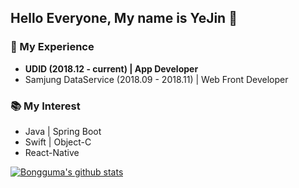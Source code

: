 ## Hello Everyone, My name is YeJin 🐣

### 📌 My Experience
+ **UDID (2018.12 - current) | App Developer**
+ Samjung DataService (2018.09 - 2018.11) | Web Front Developer

### 📚 My Interest
+ Java | Spring Boot
+ Swift | Object-C
+ React-Native


[![Bongguma's github stats](https://github-readme-stats.vercel.app/api?username=bongguma&show_icons=true&theme=radical)](https://github.com/anuraghazra/github-readme-stats)

<!--
**bongguma/bongguma** is a ✨ _special_ ✨ repository because its `README.md` (this file) appears on your GitHub profile.

Here are some ideas to get you started:

- 🔭 I’m currently working on ...
- 🌱 I’m currently learning ...
- 👯 I’m looking to collaborate on ...
- 🤔 I’m looking for help with ...
- 💬 Ask me about ...
- 📫 How to reach me: ...
- 😄 Pronouns: ...
- ⚡ Fun fact: ...
-->
